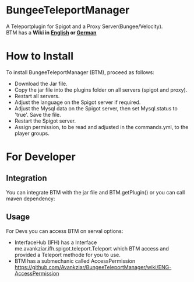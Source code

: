 # BungeeTeleportManager

A Teleportplugin for Spigot and a Proxy Server(Bungee/Velocity).<br>
BTM has a <b>Wiki in [English](https://github.com/Avankziar/BungeeTeleportManager/wiki/ENG-Home) or [German](https://github.com/Avankziar/BungeeTeleportManager/wiki/GER-Home)</b>

# How to Install
To install BungeeTeleportManager (BTM), proceed as follows:
- Download the Jar file.
- Copy the jar file into the plugins folder on all servers (spigot and proxy).
- Restart all servers.
- Adjust the language on the Spigot server if required.
- Adjust the Mysql data on the Spigot server, then set Mysql.status to 'true'. Save the file.
- Restart the Spigot server.
- Assign permission, to be read and adjusted in the commands.yml, to the player groups.

# For Developer
## Integration
You can integrate BTM with the jar file and BTM.getPlugin() or you can call maven dependency:



## Usage
For Devs you can access BTM on serval options:
- InterfaceHub (IFH) has a Interface me.avankziar.ifh.spigot.teleport.Teleport which BTM access and provided a Teleport methode for you to use.
- BTM has a submechanic called AccessPermission https://github.com/Avankziar/BungeeTeleportManager/wiki/ENG-AccessPermission
